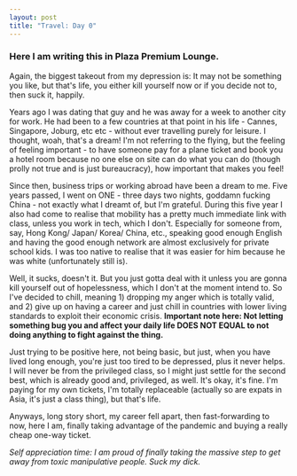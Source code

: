 ```yaml
---
layout: post
title: "Travel: Day 0"
---
```


### Here I am writing this in Plaza Premium Lounge.

Again, the biggest takeout from my depression is: It may not be something you like, but that's life, you either kill yourself now or if you decide not to, then suck it, happily.

Years ago I was dating that guy and he was away for a week to another city for work. He had been to a few countries at that point in his life - Cannes, Singapore, Joburg, etc etc - without ever travelling purely for leisure. I thought, woah, that's a dream! I'm not referring to the flying, but the feeling of feeling important - to have someone pay for a plane ticket and book you a hotel room because no one else on site can do what you can do (though prolly not true and is just bureaucracy), how important that makes you feel!

Since then, business trips or working abroad have been a dream to me. Five years passed, I went on ONE - three days two nights, goddamn fucking China - not exactly what I dreamt of, but I'm grateful. During this five year I also had come to realise that mobility has a pretty much immediate link with class, unless you work in tech, which I don't. Especially for someone from, say, Hong Kong/ Japan/ Korea/ China, etc., speaking good enough English and having the good enough network are almost exclusively for private school kids. I was too native to realise that it was easier for him because he was white (unfortunately still is).

Well, it sucks, doesn't it. But you just gotta deal with it unless you are gonna kill yourself out of hopelessness, which I don't at the moment intend to. So I've decided to chill, meaning 1) dropping my anger which is totally valid, and 2) give up on having a career and just chill in countries with lower living standards to exploit their economic crisis. **Important note here: Not letting something bug you and affect your daily life DOES NOT EQUAL to not doing anything to fight against the thing.**

Just trying to be positive here, not being basic, but just, when you have lived long enough, you're just too tired to be depressed, plus it never helps. I will never be from the privileged class, so I might just settle for the second best, which is already good and, privileged, as well. It's okay, it's fine. I'm paying for my own tickets, I'm totally replaceable (actually so are expats in Asia, it's just a class thing), but that's life.

Anyways, long story short, my career fell apart, then fast-forwarding to now, here I am, finally taking advantage of the pandemic and buying a really cheap one-way ticket.

*Self appreciation time: I am proud of finally taking the massive step to get away from toxic manipulative people. Suck my dick.*

<!--more-->

